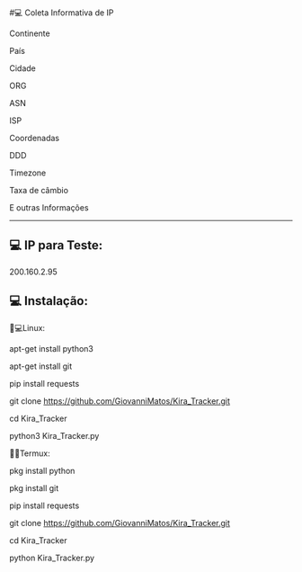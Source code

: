 
#💻 Coleta Informativa de IP

Continente

País

Cidade

ORG

ASN

ISP

Coordenadas

DDD

Timezone

Taxa de câmbio 

E outras Informações

-------------------------

💻 IP para Teste:
-----
200.160.2.95


💻 Instalação:
-----
🐧💻Linux:

apt-get install python3

apt-get install git

pip install requests

git clone https://github.com/GiovanniMatos/Kira_Tracker.git

cd Kira_Tracker

python3 Kira_Tracker.py


🐧📱Termux:

pkg install python

pkg install git

pip install requests

git clone https://github.com/GiovanniMatos/Kira_Tracker.git

cd Kira_Tracker

python Kira_Tracker.py
